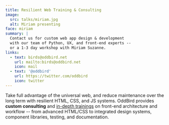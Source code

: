 ```yaml
---
title: Resilient Web Training & Consulting
image:
  src: talks/miriam.jpg
  alt: Miriam presenting
face: miriam
summary: |
  Contact us for custom web app design & development
  with our team of Python, UX, and front-end experts --
  or a 1-3 day workshop with Miriam Suzanne.
links:
  - text: birds@oddbird.net
    url: mailto:birds@oddbird.net
    icon: mail
  - text: '@oddbird'
    url: https://twitter.com/oddbird
    icon: twitter
---
```


Take full advantage of the universal web,
and reduce maintenance over the long term
with resilient HTML, CSS, and JS systems.
OddBird provides **custom consulting**
and [in-depth trainings](/talks/resilient-systems/)
on front-end architecture and workflow --
from advanced HTML/CSS to integrated design systems,
component libraries, testing, and documentation.
